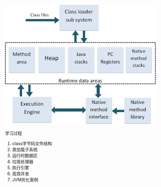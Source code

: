 ![JVM](%E5%BC%80%E5%A7%8B.assets/JVM.png)

学习过程

1. class字节码文件结构
2. 类加载子系统
3. 运行时数据区
4. 垃圾处理器
5. 执行引擎
6. 高效并发
7. JVM优化案例